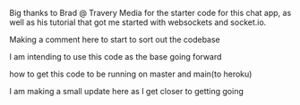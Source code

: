 

Big thanks to Brad @ Travery Media for the starter code for this chat app, as well as his tutorial 
that got me started with websockets and socket.io.

Making a comment here to start to sort out the codebase

I am intending to use this code as the base going forward

how to get this code to be running on master and main(to heroku)

I am making a small update here as I get closer to getting going